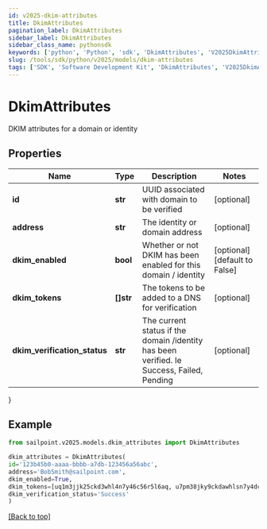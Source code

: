 ```yaml
---
id: v2025-dkim-attributes
title: DkimAttributes
pagination_label: DkimAttributes
sidebar_label: DkimAttributes
sidebar_class_name: pythonsdk
keywords: ['python', 'Python', 'sdk', 'DkimAttributes', 'V2025DkimAttributes'] 
slug: /tools/sdk/python/v2025/models/dkim-attributes
tags: ['SDK', 'Software Development Kit', 'DkimAttributes', 'V2025DkimAttributes']
---
```


# DkimAttributes

DKIM attributes for a domain or identity

## Properties

Name | Type | Description | Notes
------------ | ------------- | ------------- | -------------
**id** | **str** | UUID associated with domain to be verified | [optional] 
**address** | **str** | The identity or domain address | [optional] 
**dkim_enabled** | **bool** | Whether or not DKIM has been enabled for this domain / identity | [optional] [default to False]
**dkim_tokens** | **[]str** | The tokens to be added to a DNS for verification | [optional] 
**dkim_verification_status** | **str** | The current status if the domain /identity has been verified. Ie Success, Failed, Pending | [optional] 
}

## Example

```python
from sailpoint.v2025.models.dkim_attributes import DkimAttributes

dkim_attributes = DkimAttributes(
id='123b45b0-aaaa-bbbb-a7db-123456a56abc',
address='BobSmith@sailpoint.com',
dkim_enabled=True,
dkim_tokens=[uq1m3jjk25ckd3whl4n7y46c56r5l6aq, u7pm38jky9ckdawhlsn7y4dcj6f5lpgq, uhpm3jjkjjckdkwhlqn7yw6cjer5tpay],
dkim_verification_status='Success'
)

```
[[Back to top]](#) 

